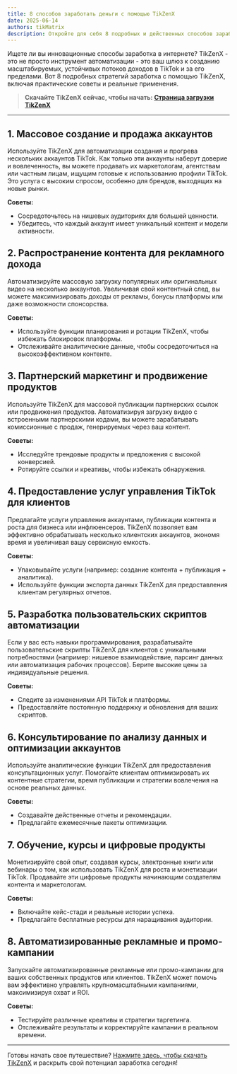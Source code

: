```yaml
---
title: 8 способов заработать деньги с помощью TikZenX
date: 2025-06-14
authors: tikMatrix
description: Откройте для себя 8 подробных и действенных способов заработать деньги с помощью TikZenX, от автоматизации до партнерского маркетинга и многого другого.
---
```


Ищете ли вы инновационные способы заработка в интернете? TikZenX - это не просто инструмент автоматизации - это ваш шлюз к созданию масштабируемых, устойчивых потоков доходов в TikTok и за его пределами. Вот 8 подробных стратегий заработка с помощью TikZenX, включая практические советы и реальные применения.
<!-- truncate -->

> **Скачайте TikZenX сейчас, чтобы начать: [Страница загрузки TikZenX](https://www.tikmatrix.com/Download/)**

---

## 1. Массовое создание и продажа аккаунтов

Используйте TikZenX для автоматизации создания и прогрева нескольких аккаунтов TikTok. Как только эти аккаунты наберут доверие и вовлеченность, вы можете продавать их маркетологам, агентствам или частным лицам, ищущим готовые к использованию профили TikTok. Это услуга с высоким спросом, особенно для брендов, выходящих на новые рынки.

**Советы:**

- Сосредоточьтесь на нишевых аудиториях для большей ценности.
- Убедитесь, что каждый аккаунт имеет уникальный контент и модели активности.

## 2. Распространение контента для рекламного дохода

Автоматизируйте массовую загрузку популярных или оригинальных видео на несколько аккаунтов. Увеличивая свой контентный след, вы можете максимизировать доходы от рекламы, бонусы платформы или даже возможности спонсорства.

**Советы:**

- Используйте функции планирования и ротации TikZenX, чтобы избежать блокировок платформы.
- Отслеживайте аналитические данные, чтобы сосредоточиться на высокоэффективном контенте.

## 3. Партнерский маркетинг и продвижение продуктов

Используйте TikZenX для массовой публикации партнерских ссылок или продвижения продуктов. Автоматизируя загрузку видео с встроенными партнерскими кодами, вы можете зарабатывать комиссионные с продаж, генерируемых через ваш контент.

**Советы:**

- Исследуйте трендовые продукты и предложения с высокой конверсией.
- Ротируйте ссылки и креативы, чтобы избежать обнаружения.

## 4. Предоставление услуг управления TikTok для клиентов

Предлагайте услуги управления аккаунтами, публикации контента и роста для бизнеса или инфлюенсеров. TikZenX позволяет вам эффективно обрабатывать несколько клиентских аккаунтов, экономя время и увеличивая вашу сервисную емкость.

**Советы:**

- Упаковывайте услуги (например: создание контента + публикация + аналитика).
- Используйте функции экспорта данных TikZenX для предоставления клиентам регулярных отчетов.

## 5. Разработка пользовательских скриптов автоматизации

Если у вас есть навыки программирования, разрабатывайте пользовательские скрипты TikZenX для клиентов с уникальными потребностями (например: нишевое взаимодействие, парсинг данных или автоматизация рабочих процессов). Берите высокие цены за индивидуальные решения.

**Советы:**

- Следите за изменениями API TikTok и платформы.
- Предоставляйте постоянную поддержку и обновления для ваших скриптов.

## 6. Консультирование по анализу данных и оптимизации аккаунтов

Используйте аналитические функции TikZenX для предоставления консультационных услуг. Помогайте клиентам оптимизировать их контентные стратегии, время публикации и стратегии вовлечения на основе реальных данных.

**Советы:**

- Создавайте действенные отчеты и рекомендации.
- Предлагайте ежемесячные пакеты оптимизации.

## 7. Обучение, курсы и цифровые продукты

Монетизируйте свой опыт, создавая курсы, электронные книги или вебинары о том, как использовать TikZenX для роста и монетизации TikTok. Продавайте эти цифровые продукты начинающим создателям контента и маркетологам.

**Советы:**

- Включайте кейс-стади и реальные истории успеха.
- Предлагайте бесплатные ресурсы для наращивания аудитории.

## 8. Автоматизированные рекламные и промо-кампании

Запускайте автоматизированные рекламные или промо-кампании для ваших собственных продуктов или клиентов. TikZenX может помочь вам эффективно управлять крупномасштабными кампаниями, максимизируя охват и ROI.

**Советы:**

- Тестируйте различные креативы и стратегии таргетинга.
- Отслеживайте результаты и корректируйте кампании в реальном времени.

---

Готовы начать свое путешествие? [Нажмите здесь, чтобы скачать TikZenX](https://www.tikmatrix.com/Download/) и раскрыть свой потенциал заработка сегодня!
